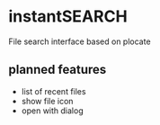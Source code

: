 # instantSEARCH

File search interface based on plocate

## planned features

- list of recent files
- show file icon
- open with dialog

